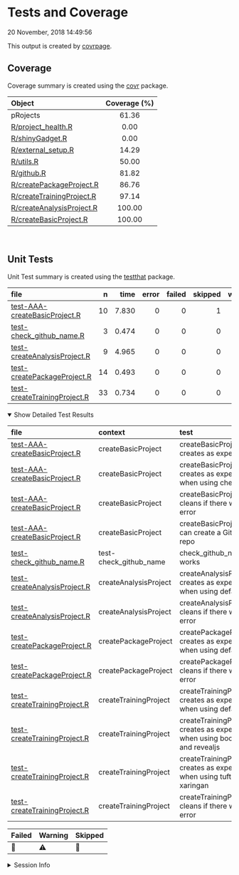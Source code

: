 Tests and Coverage
================
20 November, 2018 14:49:56

This output is created by
[covrpage](https://github.com/yonicd/covrpage).

## Coverage

Coverage summary is created using the
[covr](https://github.com/r-lib/covr)
package.

| Object                                                    | Coverage (%) |
| :-------------------------------------------------------- | :----------: |
| pRojects                                                  |    61.36     |
| [R/project\_health.R](../R/project_health.R)              |     0.00     |
| [R/shinyGadget.R](../R/shinyGadget.R)                     |     0.00     |
| [R/external\_setup.R](../R/external_setup.R)              |    14.29     |
| [R/utils.R](../R/utils.R)                                 |    50.00     |
| [R/github.R](../R/github.R)                               |    81.82     |
| [R/createPackageProject.R](../R/createPackageProject.R)   |    86.76     |
| [R/createTrainingProject.R](../R/createTrainingProject.R) |    97.14     |
| [R/createAnalysisProject.R](../R/createAnalysisProject.R) |    100.00    |
| [R/createBasicProject.R](../R/createBasicProject.R)       |    100.00    |

<br>

## Unit Tests

Unit Test summary is created using the
[testthat](https://github.com/r-lib/testthat)
package.

| file                                                                    |  n |  time | error | failed | skipped | warning | icon |
| :---------------------------------------------------------------------- | -: | ----: | ----: | -----: | ------: | ------: | :--- |
| [test-AAA-createBasicProject.R](testthat/test-AAA-createBasicProject.R) | 10 | 7.830 |     0 |      0 |       1 |       0 | 🔶    |
| [test-check\_github\_name.R](testthat/test-check_github_name.R)         |  3 | 0.474 |     0 |      0 |       0 |       0 |      |
| [test-createAnalysisProject.R](testthat/test-createAnalysisProject.R)   |  9 | 4.965 |     0 |      0 |       0 |       0 |      |
| [test-createPackageProject.R](testthat/test-createPackageProject.R)     | 14 | 0.493 |     0 |      0 |       0 |       0 |      |
| [test-createTrainingProject.R](testthat/test-createTrainingProject.R)   | 33 | 0.734 |     0 |      0 |       0 |       3 | ⚠️   |

<details open>

<summary> Show Detailed Test Results
</summary>

| file                                                                            | context                  | test                                                                         | status  |  n |  time | icon |
| :------------------------------------------------------------------------------ | :----------------------- | :--------------------------------------------------------------------------- | :------ | -: | ----: | :--- |
| [test-AAA-createBasicProject.R](testthat/test-AAA-createBasicProject.R#L16)     | createBasicProject       | createBasicProject() creates as expected                                     | PASS    |  7 | 5.885 |      |
| [test-AAA-createBasicProject.R](testthat/test-AAA-createBasicProject.R#L30)     | createBasicProject       | createBasicProject() creates as expected when using checkpoint               | SKIPPED |  1 | 0.001 | 🔶    |
| [test-AAA-createBasicProject.R](testthat/test-AAA-createBasicProject.R#L48_L52) | createBasicProject       | createBasicProject() cleans if there was an error                            | PASS    |  1 | 0.012 |      |
| [test-AAA-createBasicProject.R](testthat/test-AAA-createBasicProject.R#L70)     | createBasicProject       | createBasicProject() can create a GitHub repo                                | PASS    |  1 | 1.932 |      |
| [test-check\_github\_name.R](testthat/test-check_github_name.R#L4)              | test-check\_github\_name | check\_github\_name works                                                    | PASS    |  3 | 0.474 |      |
| [test-createAnalysisProject.R](testthat/test-createAnalysisProject.R#L15)       | createAnalysisProject    | createAnalysisProject() creates as expected when using defaults              | PASS    |  8 | 4.953 |      |
| [test-createAnalysisProject.R](testthat/test-createAnalysisProject.R#L28_L33)   | createAnalysisProject    | createAnalysisProject() cleans if there was an error                         | PASS    |  1 | 0.012 |      |
| [test-createPackageProject.R](testthat/test-createPackageProject.R#L21)         | createPackageProject     | createPackageProject() creates as expected when using defaults               | PASS    | 13 | 0.487 |      |
| [test-createPackageProject.R](testthat/test-createPackageProject.R#L43_L47)     | createPackageProject     | createPackageProject() cleans if there was an error                          | PASS    |  1 | 0.006 |      |
| [test-createTrainingProject.R](testthat/test-createTrainingProject.R#L10_L12)   | createTrainingProject    | createTrainingProject() creates as expected when using defaults              | WARNING | 10 | 0.230 | ⚠️   |
| [test-createTrainingProject.R](testthat/test-createTrainingProject.R#L30_L33)   | createTrainingProject    | createTrainingProject() creates as expected when using bookdown and revealjs | WARNING | 11 | 0.254 | ⚠️   |
| [test-createTrainingProject.R](testthat/test-createTrainingProject.R#L51_L54)   | createTrainingProject    | createTrainingProject() creates as expected when using tufte and xaringan    | WARNING | 11 | 0.243 | ⚠️   |
| [test-createTrainingProject.R](testthat/test-createTrainingProject.R#L71_L77)   | createTrainingProject    | createTrainingProject() cleans if there was an error                         | PASS    |  1 | 0.007 |      |

| Failed | Warning | Skipped |
| :----- | :------ | :------ |
| 🛑      | ⚠️      | 🔶       |

</details>

<details>

<summary> Session Info
</summary>

| Field    | Value                         |                                                                                                                                                                                                              |
| :------- | :---------------------------- | ------------------------------------------------------------------------------------------------------------------------------------------------------------------------------------------------------------ |
| Version  | R version 3.5.1 (2017-01-27)  |                                                                                                                                                                                                              |
| Platform | x86\_64-pc-linux-gnu (64-bit) | <a href="https://travis-ci.org/lockedata/pRojects/jobs/457484338" target="_blank"><span title="Built on Travis">![](https://github.com/yonicd/covrpage/blob/master/inst/logo/travis.png?raw=true)</span></a> |
| Running  | Ubuntu 14.04.5 LTS            |                                                                                                                                                                                                              |
| Language | en\_US                        |                                                                                                                                                                                                              |
| Timezone | UTC                           |                                                                                                                                                                                                              |

| Package  | Version |
| :------- | :------ |
| testthat | 2.0.1   |
| covr     | 3.2.1   |
| covrpage | 0.0.66  |

</details>

<!--- Final Status : skipped/warning --->

